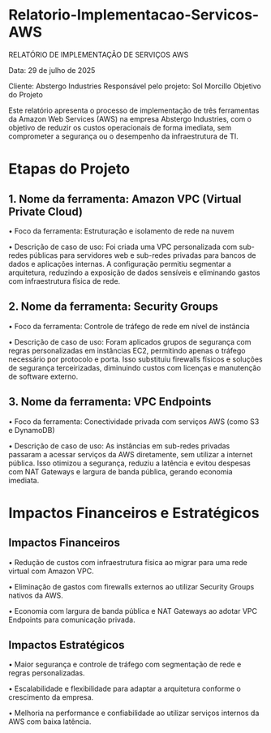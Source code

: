 # Relatorio-Implementacao-Servicos-AWS
RELATÓRIO DE IMPLEMENTAÇÃO DE SERVIÇOS AWS

Data: 29 de julho de 2025

Cliente: Abstergo Industries Responsável pelo projeto: Sol Morcillo
Objetivo do Projeto

Este relatório apresenta o processo de implementação de três ferramentas da Amazon Web Services (AWS) na empresa Abstergo Industries, com o objetivo de reduzir os custos operacionais de forma imediata, sem comprometer a segurança ou o desempenho da infraestrutura de TI.

# Etapas do Projeto

## 1. Nome da ferramenta: Amazon VPC (Virtual Private Cloud)
   
•	Foco da ferramenta: Estruturação e isolamento de rede na nuvem

•	Descrição de caso de uso: Foi criada uma VPC personalizada com sub-redes públicas para servidores web e sub-redes privadas para bancos de dados e aplicações internas. A configuração permitiu segmentar a arquitetura, reduzindo a exposição de dados sensíveis e eliminando gastos com infraestrutura física de rede.

## 2. Nome da ferramenta: Security Groups
   
•	Foco da ferramenta: Controle de tráfego de rede em nível de instância

•	Descrição de caso de uso: Foram aplicados grupos de segurança com regras personalizadas em instâncias EC2, permitindo apenas o tráfego necessário por protocolo e porta. Isso substituiu firewalls físicos e soluções de segurança terceirizadas, diminuindo custos com licenças e manutenção de software externo.

## 3. Nome da ferramenta: VPC Endpoints
   
•	Foco da ferramenta: Conectividade privada com serviços AWS (como S3 e DynamoDB)

•	Descrição de caso de uso: As instâncias em sub-redes privadas passaram a acessar serviços da AWS diretamente, sem utilizar a internet pública. Isso otimizou a segurança, reduziu a latência e evitou despesas com NAT Gateways e largura de banda pública, gerando economia imediata.

# Impactos Financeiros e Estratégicos

## Impactos Financeiros

•	Redução de custos com infraestrutura física ao migrar para uma rede virtual com Amazon VPC.

•	Eliminação de gastos com firewalls externos ao utilizar Security Groups nativos da AWS.

•	Economia com largura de banda pública e NAT Gateways ao adotar VPC Endpoints para comunicação privada.

## Impactos Estratégicos

•	Maior segurança e controle de tráfego com segmentação de rede e regras personalizadas.

•	Escalabilidade e flexibilidade para adaptar a arquitetura conforme o crescimento da empresa.

•	Melhoria na performance e confiabilidade ao utilizar serviços internos da AWS com baixa latência.

